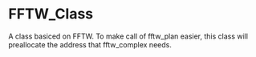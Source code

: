 # FFTW_Class
A class basiced on FFTW. 
To make call of fftw_plan easier, this class will preallocate the address that fftw_complex needs. 
